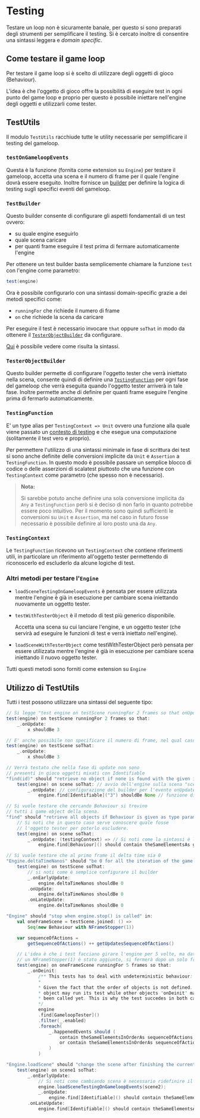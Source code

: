 # Testing
Testare un loop non è sicuramente banale, per questo si sono preparati degli strumenti per semplificare il testing. Si è cercato inoltre di consentire una sintassi leggera e *domain specific*.

## Come testare il game loop
Per testare il game loop si è scelto di utilizzare degli oggetti di gioco (Behaviour).

L'idea è che l'oggetto di gioco offre la possibilità di eseguire test in ogni punto del game loop e proprio per questo è possibile iniettare nell'engine degli oggetti e utilizzarli come tester.

## TestUtils
Il modulo `TestUtils` racchiude tutte le utility necessarie per semplificare il testing del gameloop.

### `testOnGameloopEvents`
Questa è la funzione (fornita come extension su `Engine`) per testare il gameloop, accetta una scena e il numero di frame per il quale l'engine dovrà essere eseguito. Inoltre fornisce un [builder](#testerobjectbuilder) per definire la logica di testing sugli specifici eventi del gameloop.

### `TestBuilder`
Questo builder consente di configurare gli aspetti fondamentali di un test ovvero:
- su quale engine eseguirlo
- quale scena caricare
- per quanti frame eseguire il test prima di fermare automaticamente l'engine

Per ottenere un test builder basta semplicemente chiamare la funzione `test` con l'engine come parametro:
```scala
test(engine)
```
Ora è possibile configurarlo con una sintassi domain-specific grazie a dei metodi specifici come:
- `runningFor` che richiede il numero di frame
- `on` che richiede la scena da caricare

Per eseguire il test è necessario invocare `that` oppure `soThat` in modo da ottenere il [`TesterObjectBuilder`](#testerobjectbuilder) da configurare.

[Qui](#utilizzo-di-testutils) è possibile vedere come risulta la sintassi.

### `TesterObjectBuilder`
Questo builder permette di configurare l'oggetto tester che verrà iniettato nella scena, consente quindi di definire una [`TestingFunction`](#testingfunction) per ogni fase del gameloop che verrà eseguita quando l'oggetto tester arriverà in tale fase.
Inoltre permette anche di definire per quanti frame eseguire l'engine prima di fermarlo automaticamente.

### `TestingFunction`
E' un type alias per `TestingContext => Unit` ovvero una funzione alla quale viene passato un [contesto di testing](#testingcontext) e che esegue una computazione (solitamente il test vero e proprio).

Per permettere l'utilizzo di una sintassi minimale in fase di scrittura dei test si sono anche definite delle conversioni implicite da `Unit` e `Assertion` a `TestingFunction`.
In questo modo è possibile passare un semplice blocco di codice o delle asserzioni di scalatest piuttosto che una funzione con `TestingContext` come parametro (che spesso non è necessario).

> **Nota:**
>
> Si sarebbe potuto anche definire una sola conversione implicita da `Any` a `TestingFunction` però si è deciso di non farlo in quanto potrebbe essere poco intuitivo. Per il momento sono quindi sufficienti le conversioni su `Unit` e `Assertion`, ma nel caso in futuro fosse necessario è possibile definire al loro posto una da `Any`.

### `TestingContext`
Le `TestingFunction` ricevono un `TestingContext` che contiene riferimenti utili, in particolare un riferimento all'oggetto tester permettendo di riconoscerlo ed escluderlo da alcune logiche di test.

### Altri metodi per testare l'`Engine`
- `loadSceneTestingOnGameloopEvents` è pensata per essere utilizzata mentre l'engine è già in esecuzione per cambiare scena iniettando nuovamente un oggetto tester.
- `testWithTesterObject` è il metodo di test più generico disponibile.

    Accetta una scena su cui lanciare l'engine, e un oggetto tester (che servirà ad eseguire le funzioni di test e verrà iniettato nell'engine).
- `loadSceneWithTesterObject` come testWithTesterObject però pensata per essere utilizzata mentre l'engine è già in esecuzione per cambiare scena iniettando il nuovo oggetto tester.

Tutti questi metodi sono forniti come extension su `Engine`

## Utilizzo di TestUtils
Tutti i test possono utilizzare una sintassi del seguente tipo:
```scala
// Si legge "test engine on testScene runningFor 2 frames so that onUpdate x shouldBe 3
test(engine) on testScene runningFor 2 frames so that: 
    _.onUpdate:
        x shouldBe 3

// E' anche possibile non specificare il numero di frame, nel qual caso di default verrà eseguito un solo frame
test(engine) on testScene soThat: 
    _.onUpdate:
        x shouldBe 3
```

```scala
// Verrà testato che nella fase di update non sono
// presenti in gioco oggetti mixati con Identifiable
"find(id)" should "retrieve no object if none is found with the given identifier" in:
    test(engine) on scene soThat: // avvio dell'engine sulla scena "scene"
        _.onUpdate: // configurazione del builder per l'evento onUpdate
            engine.find[Identifiable]("3") shouldBe None // funzione di test
```

```scala
// Si vuole testare che cercando Behaviour si trovino
// tutti i game object della scena.
"find" should "retrieve all objects if Behaviour is given as type parameters" in:
    // Si noti che in questo caso serve conoscere quale fosse
    // l'oggetto tester per poterlo escludere.
    test(engine) on scene soThat:
        _.onUpdate: (testingContext) => // Si noti come la sintassi è la stessa ma basta aggiungere il parametro
            engine.find[Behaviour]() should contain theSameElementsAs gameObjects + testingContext.testerObject
```

```scala
// Si vuole testare che al primo frame il delta time sia 0
"Engine.deltaTimeNanos" should "be 0 for all the iteration of the game loop" in:
    test(engine) on testScene soThat:
        // si noti come è semplice configurare il builder
        _.onEarlyUpdate:
            engine.deltaTimeNanos shouldBe 0
        .onUpdate:
            engine.deltaTimeNanos shouldBe 0
        .onLateUpdate:
            engine.deltaTimeNanos shouldBe 0

```

```scala
"Engine" should "stop when engine.stop() is called" in:
    val oneFrameScene = testScene.joined: () =>
        Seq(new Behaviour with NFrameStopper(1))

    var sequenceOfActions =
        getSequenceOfActions() ++ getUpdatesSequenceOfActions()

    // L'idea è che i test facciano girare l'engine per 5 volte, ma dato che
    // un NFrameStopper(1) è stato aggiunto, si fermerà dopo un solo frame
    test(engine) on oneFrameScene runningFor 5 frames so that:
        _.onDeinit:
            /** This tests has to deal with undeterministic behaviour:
            *
            * Given the fact that the order of objects is not defined. The tester
            * object may run its test while other objects "onDeinit" may not have
            * been called yet. This is why the test succedes in both cases.
            */
            engine
            .find[GameloopTester]()
            .filter(_.enabled)
            .foreach(
                _.happenedEvents should (
                    contain theSameElementsInOrderAs sequenceOfActions :+ Deinit
                    or contain theSameElementsInOrderAs sequenceOfActions
                )
            )
```

```scala
"Engine.loadScene" should "change the scene after finishing the current frame" in:
    test(engine) on scene1 soThat:
        _.onEarlyUpdate:
            // Si noti come cambiando scena è necessario ridefinire il testing da effettuare
            engine.loadSceneTestingOnGameloopEvents(scene2):
            _.onUpdate:
                engine.find[Identifiable]() should contain theSameElementsAs scene2()
        .onLateUpdate:
            engine.find[Identifiable]() should contain theSameElementsAs scene1()
```
